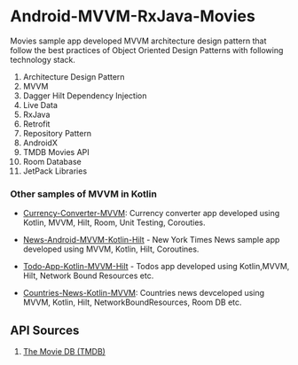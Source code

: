 # Android-MVVM-RxJava-Movies
Movies sample app developed MVVM architecture design pattern that follow the best practices of Object Oriented Design Patterns with following technology stack.

 1. Architecture Design Pattern
 2. MVVM
 2. Dagger Hilt Dependency Injection
 3. Live Data
 4. RxJava
 5. Retrofit
 6. Repository Pattern
 9. AndroidX
 10. TMDB Movies API
 10. Room Database
 11. JetPack Libraries

### Other samples of MVVM in Kotlin

* [Currency-Converter-MVVM]: Currency converter app developed using Kotlin, MVVM, Hilt, Room, Unit Testing, Corouties.
* [News-Android-MVVM-Kotlin-Hilt] - New York Times News sample app developed using MVVM, Kotlin, Hilt, Coroutines.
* [Todo-App-Kotlin-MVVM-Hilt] - Todos app developed using Kotlin,MVVM, Hilt, Network Bound Resources etc.
* [Countries-News-Kotlin-MVVM]: Countries news devceloped using MVVM, Kotlin, Hilt, NetworkBoundResources, Room DB etc.

   [Countries-News-Kotlin-MVVM]: <https://github.com/WaheedNazir/Kotlin-MVVM-Architecture>
   [Todo-App-Kotlin-MVVM-Hilt]: <https://github.com/WaheedNazir/TodoKotlinMVVMHilt>
   [Movies-Android-MVVM-RxJava]: <https://github.com/WaheedNazir/Android-MVVM-RxJava-Movies>
   [News-Android-MVVM-Kotlin-Hilt]: <https://github.com/WaheedNazir/NewYorkTimesMvvmSample>
   [Currency-Converter-MVVM]: <https://github.com/WaheedNazir/CurrencyCofFnverter>
   


## API Sources
 1. [The Movie DB (TMDB)](https://www.themoviedb.org/documentation/api)
